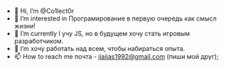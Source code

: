 - 👋 Hi, I’m @Co1lect0r
- 👀 I’m interested in  Програмирование в  первую очередь как смысл жизни!
- 🌱 I’m currently l учу  JS, но в будущем хочу стать игровым  разработчиком.
- 💞️ I’m  хочу работать  над всем, чтобы набираться опыта.
- 📫 How to reach me  почта - iiaiias1992@gmail.com (пиши мой друг);

<!---
Co1lect0r/Co1lect0r is a ✨ special ✨ repository because its `README.md` (this file) appears on your GitHub profile.
You can click the Preview link to take a look at your changes.
--->
